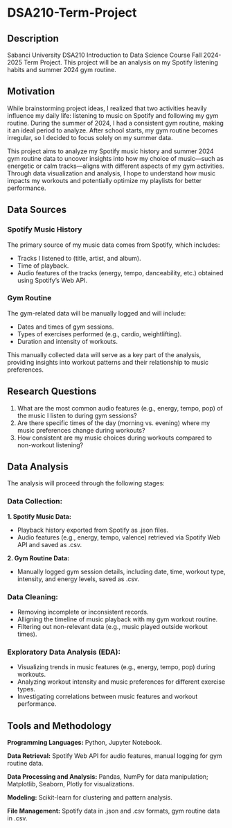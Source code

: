 # DSA210-Term-Project
## Description
Sabanci University DSA210 Introduction to Data Science Course Fall 2024-2025 Term Project.
This project will be an analysis on my Spotify listening habits and summer 2024 gym routine.

## Motivation
While brainstorming project ideas, I realized that two activities heavily influence my daily life: listening to music on Spotify and following my gym routine. During the summer of 2024, I had a consistent gym routine, making it an ideal period to analyze. After school starts, my gym routine becomes irregular, so I decided to focus solely on my summer data.

This project aims to analyze my Spotify music history and summer 2024 gym routine data to uncover insights into how my choice of music—such as energetic or calm tracks—aligns with different aspects of my gym activities. Through data visualization and analysis, I hope to understand how music impacts my workouts and potentially optimize my playlists for better performance.

## Data Sources
### Spotify Music History

The primary source of my music data comes from Spotify, which includes:

-  Tracks I listened to (title, artist, and album).
-  Time of playback.
-  Audio features of the tracks (energy, tempo, danceability, etc.) obtained using Spotify’s Web API.
  
### Gym Routine

The gym-related data will be manually logged and will include:

-  Dates and times of gym sessions.
-  Types of exercises performed (e.g., cardio, weightlifting).
-  Duration and intensity of workouts.

This manually collected data will serve as a key part of the analysis, providing insights into workout patterns and their relationship to music preferences.

## Research Questions
1.  What are the most common audio features (e.g., energy, tempo, pop) of the music I listen to during gym sessions?
2.  Are there specific times of the day (morning vs. evening) where my music preferences change during workouts?
3.  How consistent are my music choices during workouts compared to non-workout listening?

## Data Analysis
The analysis will proceed through the following stages:
### Data Collection:
**1.  Spotify Music Data:**
-  Playback history exported from Spotify as .json files.
-  Audio features (e.g., energy, tempo, valence) retrieved via Spotify Web API and saved as .csv.
  
**2.  Gym Routine Data:**
-  Manually logged gym session details, including date, time, workout type, intensity, and energy levels, saved as .csv.
### Data Cleaning:
-  Removing incomplete or inconsistent records.
-  Alligning the timeline of music playback with my gym workout routine.
-  Filtering out non-relevant data (e.g., music played outside workout times).
### Exploratory Data Analysis (EDA):
-  Visualizing trends in music features (e.g., energy, tempo, pop) during workouts.
-  Analyzing workout intensity and music preferences for different exercise types.
-  Investigating correlations between music features and workout performance.

## Tools and Methodology
**Programming Languages:** Python, Jupyter Notebook.

**Data Retrieval:** Spotify Web API for audio features, manual logging for gym routine data.

**Data Processing and Analysis:** Pandas, NumPy for data manipulation; Matplotlib, Seaborn, Plotly for visualizations.

**Modeling:** Scikit-learn for clustering and pattern analysis.

**File Management:** Spotify data in .json and .csv formats, gym routine data in .csv.


